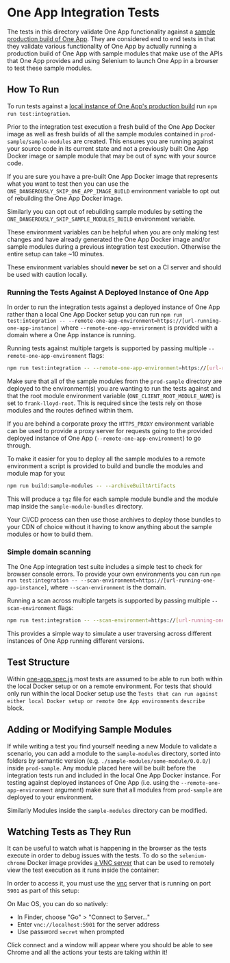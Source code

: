 # One App Integration Tests

The tests in this directory validate One App functionality against a
[sample production build of One App](../../prod-sample/README.md). They are considered end to end tests in that
they validate various functionality of One App by actually running a production build of One App with
sample modules that make use of the APIs that One App provides and using Selenium to launch One App in
a browser to test these sample modules.

## How To Run

To run tests against a [local instance of One App's production build](../../prod-sample/README.md) run
`npm run test:integration`.

Prior to the integration test execution a fresh build of the One App Docker image as well
as fresh builds of all the sample modules contained in `prod-sample/sample-modules` are created.
This ensures you are running against your source code in its current state and not a previously
built One App Docker image or sample module that may be out of sync with your source code.

If you are sure you have a pre-built One App Docker image that represents what you want to test then
you can use the `ONE_DANGEROUSLY_SKIP_ONE_APP_IMAGE_BUILD` environment variable to opt out of
rebuilding the One App Docker image.

Similarly you can opt out of rebuilding sample modules by setting the
`ONE_DANGEROUSLY_SKIP_SAMPLE_MODULES_BUILD` environment variable.

These environment variables can be helpful when you are only making test changes and have already
generated the One App Docker image and/or sample modules during a previous integration test execution.
Otherwise the entire setup can take ~10 minutes.

These environment variables should **never** be set on a CI server and should be used with caution locally.

### Running the Tests Against A Deployed Instance of One App

In order to run the integration tests against a deployed instance of One App rather than a local One App
Docker setup you can run `npm run test:integration -- --remote-one-app-environment=https://[url-running-one-app-instance]`
where `--remote-one-app-environment` is provided with a domain where a One App instance is running.

Running tests against multiple targets is supported by passing multiple `--remote-one-app-environment` flags:

```bash
npm run test:integration -- --remote-one-app-environment=https://[url-running-one-app-instance] --remote-one-app-environment=https://[another-url-running-one-app-instance]
```

Make sure that all of the sample modules from the `prod-sample` directory are deployed to the environment(s)
you are wanting to run the tests against and that the root module environment variable
(`ONE_CLIENT_ROOT_MODULE_NAME`) is set to `frank-lloyd-root`. This is required since the tests
rely on those modules and the routes defined within them.

If you are behind a corporate proxy the `HTTPS_PROXY` environment variable can be used to provide a
proxy server for requests going to the provided deployed instance of One App
(`--remote-one-app-environment`) to go through.

To make it easier for you to deploy all the sample modules to a remote environment a script is provided
to build and bundle the modules and module map for you:

```bash
npm run build:sample-modules -- --archiveBuiltArtifacts
```

This will produce a `tgz` file for each sample module bundle and the module map inside the
`sample-module-bundles` directory.

Your CI/CD process can then use those archives to deploy those bundles to your CDN of choice without it
having to know anything about the sample modules or how to build them.

### Simple domain scanning

The One App integration test suite includes a simple test to check for browser console errors.
To provide your own environments you can run `npm run test:integration -- --scan-environment=https://[url-running-one-app-instance]`,  where `--scan-environment` is the domain.

Running a scan across multiple targets is supported by passing multiple `--scan-environment` flags:

```bash
npm run test:integration -- --scan-environment=https://[url-running-one-app-instance] --scan-environment=https://[another-url-running-one-app-instance]
```

This provides a simple way to simulate a user traversing across different instances of One App
running different versions.

## Test Structure

Within [one-app.spec.js](./one-app.spec.js) most tests are assumed to be able to run both within the local
Docker setup or on a remote environment. For tests that should only run within the local Docker setup
use the `Tests that can run against either local Docker setup or remote One App environments`
`describe` block.

## Adding or Modifying Sample Modules

If while writing a test you find yourself needing a new Module to validate a scenario, you can
add a module to the `sample-modules` directory, sorted into folders by
semantic version (e.g. `./sample-modules/some-module/0.0.0/`) inside `prod-sample`. Any module placed here will be built
before the integration tests run and included in the local One App Docker instance. For testing against
deployed instances of One App (i.e. using the `--remote-one-app-environment` argument) make sure
that all modules from `prod-sample` are deployed to your environment.

Similarly Modules inside the `sample-modules` directory can be modified.

## Watching Tests as They Run

It can be useful to watch what is happening in the browser as the tests execute in order to debug
issues with the tests. To do so the `selenium-chrome` Docker image provides
[a VNC server](https://en.wikipedia.org/wiki/Virtual_Network_Computing) that can be used to remotely
view the test execution as it runs inside the container:

In order to access it, you must use the [vnc](https://en.wikipedia.org/wiki/Virtual_Network_Computing)
server that is running on port `5901` as part of this setup:

On Mac OS, you can do so natively:

- In Finder, choose "Go" > "Connect to Server..."
- Enter `vnc://localhost:5901` for the server address
- Use password `secret` when prompted

Click connect and a window will appear where you should be able to see Chrome and all the actions
your tests are taking within it!
